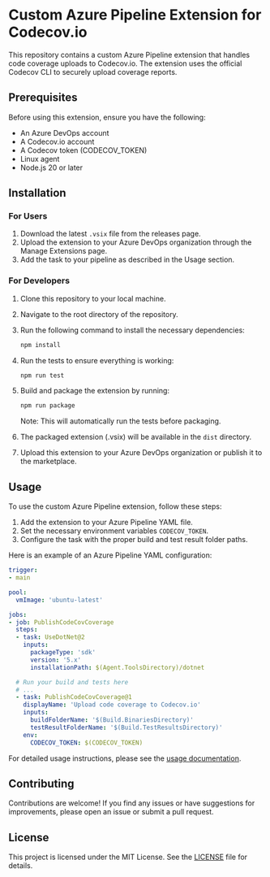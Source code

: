 # Custom Azure Pipeline Extension for Codecov.io

This repository contains a custom Azure Pipeline extension that handles code coverage uploads to Codecov.io. The extension uses the official Codecov CLI to securely upload coverage reports.

## Prerequisites

Before using this extension, ensure you have the following:

- An Azure DevOps account
- A Codecov.io account
- A Codecov token (CODECOV_TOKEN)
- Linux agent
- Node.js 20 or later

## Installation

### For Users

1. Download the latest `.vsix` file from the releases page.
2. Upload the extension to your Azure DevOps organization through the Manage Extensions page.
3. Add the task to your pipeline as described in the Usage section.

### For Developers

1. Clone this repository to your local machine.
2. Navigate to the root directory of the repository.
3. Run the following command to install the necessary dependencies:

   ```sh
   npm install
   ```

4. Run the tests to ensure everything is working:

   ```sh
   npm run test
   ```

5. Build and package the extension by running:

   ```sh
   npm run package
   ```

   Note: This will automatically run the tests before packaging.

6. The packaged extension (.vsix) will be available in the `dist` directory.
7. Upload this extension to your Azure DevOps organization or publish it to the marketplace.

## Usage

To use the custom Azure Pipeline extension, follow these steps:

1. Add the extension to your Azure Pipeline YAML file.
2. Set the necessary environment variables `CODECOV_TOKEN`.
3. Configure the task with the proper build and test result folder paths.

Here is an example of an Azure Pipeline YAML configuration:

```yaml
trigger:
- main

pool:
  vmImage: 'ubuntu-latest'

jobs:
- job: PublishCodeCovCoverage
  steps:
  - task: UseDotNet@2
    inputs:
      packageType: 'sdk'
      version: '5.x'
      installationPath: $(Agent.ToolsDirectory)/dotnet

  # Run your build and tests here
  # ...
  - task: PublishCodeCovCoverage@1
    displayName: 'Upload code coverage to Codecov.io'
    inputs:
      buildFolderName: '$(Build.BinariesDirectory)'
      testResultFolderName: '$(Build.TestResultsDirectory)'
    env:
      CODECOV_TOKEN: $(CODECOV_TOKEN)
```

For detailed usage instructions, please see the [usage documentation](docs/usage.md).

## Contributing

Contributions are welcome! If you find any issues or have suggestions for improvements, please open an issue or submit a pull request.

## License

This project is licensed under the MIT License. See the [LICENSE](LICENSE) file for details.
